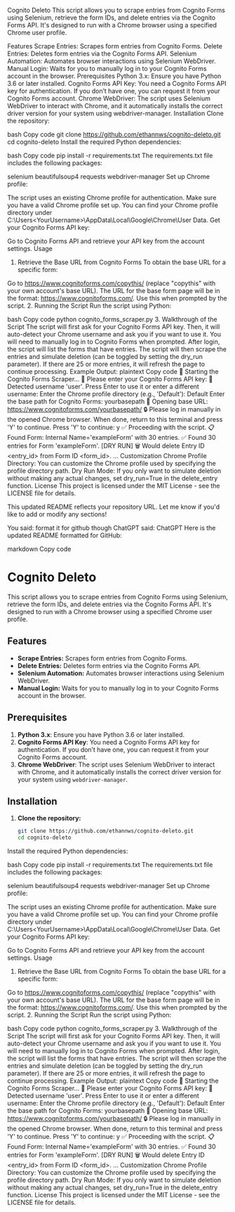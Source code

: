 Cognito Deleto
This script allows you to scrape entries from Cognito Forms using Selenium, retrieve the form IDs, and delete entries via the Cognito Forms API. It's designed to run with a Chrome browser using a specified Chrome user profile.

Features
Scrape Entries: Scrapes form entries from Cognito Forms.
Delete Entries: Deletes form entries via the Cognito Forms API.
Selenium Automation: Automates browser interactions using Selenium WebDriver.
Manual Login: Waits for you to manually log in to your Cognito Forms account in the browser.
Prerequisites
Python 3.x: Ensure you have Python 3.6 or later installed.
Cognito Forms API Key: You need a Cognito Forms API key for authentication. If you don’t have one, you can request it from your Cognito Forms account.
Chrome WebDriver: The script uses Selenium WebDriver to interact with Chrome, and it automatically installs the correct driver version for your system using webdriver-manager.
Installation
Clone the repository:

bash
Copy code
git clone https://github.com/ethannws/cognito-deleto.git
cd cognito-deleto
Install the required Python dependencies:

bash
Copy code
pip install -r requirements.txt
The requirements.txt file includes the following packages:

selenium
beautifulsoup4
requests
webdriver-manager
Set up Chrome profile:

The script uses an existing Chrome profile for authentication. Make sure you have a valid Chrome profile set up. You can find your Chrome profile directory under C:\Users\<YourUsername>\AppData\Local\Google\Chrome\User Data.
Get your Cognito Forms API key:

Go to Cognito Forms API and retrieve your API key from the account settings.
Usage
1. Retrieve the Base URL from Cognito Forms
To obtain the base URL for a specific form:

Go to https://www.cognitoforms.com/copythis/ (replace "copythis" with your own account's base URL).
The URL for the base form page will be in the format: https://www.cognitoforms.com/<YourBasePath>.
Use this <YourBasePath> when prompted by the script.
2. Running the Script
Run the script using Python:

bash
Copy code
python cognito_forms_scraper.py
3. Walkthrough of the Script
The script will first ask for your Cognito Forms API key.
Then, it will auto-detect your Chrome username and ask you if you want to use it.
You will need to manually log in to Cognito Forms when prompted.
After login, the script will list the forms that have entries.
The script will then scrape the entries and simulate deletion (can be toggled by setting the dry_run parameter).
If there are 25 or more entries, it will refresh the page to continue processing.
Example Output:
plaintext
Copy code
🚀 Starting the Cognito Forms Scraper...
🔑 Please enter your Cognito Forms API key: <your-api-key>
🔑 Detected username 'user'. Press Enter to use it or enter a different username: 
Enter the Chrome profile directory (e.g., 'Default'): Default
Enter the base path for Cognito Forms: yourbasepath
🔗 Opening base URL: https://www.cognitoforms.com/yourbasepath/
🔒 Please log in manually in the opened Chrome browser.
When done, return to this terminal and press 'Y' to continue.
Press 'Y' to continue: y
✅ Proceeding with the script.
📋 Found Form: Internal Name='exampleForm' with 30 entries.
✅ Found 30 entries for Form 'exampleForm'.
[DRY RUN] 🗑️ Would delete Entry ID <entry_id> from Form ID <form_id>.
...
Customization
Chrome Profile Directory: You can customize the Chrome profile used by specifying the profile directory path.
Dry Run Mode: If you only want to simulate deletion without making any actual changes, set dry_run=True in the delete_entry function.
License
This project is licensed under the MIT License - see the LICENSE file for details.

This updated README reflects your repository URL. Let me know if you'd like to add or modify any sections!






You said:
format it for github though 
ChatGPT said:
ChatGPT
Here is the updated README formatted for GitHub:

markdown
Copy code
# Cognito Deleto

This script allows you to scrape entries from Cognito Forms using Selenium, retrieve the form IDs, and delete entries via the Cognito Forms API. It's designed to run with a Chrome browser using a specified Chrome user profile.

## Features
- **Scrape Entries:** Scrapes form entries from Cognito Forms.
- **Delete Entries:** Deletes form entries via the Cognito Forms API.
- **Selenium Automation:** Automates browser interactions using Selenium WebDriver.
- **Manual Login:** Waits for you to manually log in to your Cognito Forms account in the browser.

## Prerequisites

1. **Python 3.x**: Ensure you have Python 3.6 or later installed.
2. **Cognito Forms API Key**: You need a Cognito Forms API key for authentication. If you don’t have one, you can request it from your Cognito Forms account.
3. **Chrome WebDriver**: The script uses Selenium WebDriver to interact with Chrome, and it automatically installs the correct driver version for your system using `webdriver-manager`.

## Installation

1. **Clone the repository:**

   ```bash
   git clone https://github.com/ethannws/cognito-deleto.git
   cd cognito-deleto
Install the required Python dependencies:

bash
Copy code
pip install -r requirements.txt
The requirements.txt file includes the following packages:

selenium
beautifulsoup4
requests
webdriver-manager
Set up Chrome profile:

The script uses an existing Chrome profile for authentication. Make sure you have a valid Chrome profile set up. You can find your Chrome profile directory under C:\Users\<YourUsername>\AppData\Local\Google\Chrome\User Data.
Get your Cognito Forms API key:

Go to Cognito Forms API and retrieve your API key from the account settings.
Usage
1. Retrieve the Base URL from Cognito Forms
To obtain the base URL for a specific form:

Go to https://www.cognitoforms.com/copythis/ (replace "copythis" with your own account's base URL).
The URL for the base form page will be in the format: https://www.cognitoforms.com/<YourBasePath>.
Use this <YourBasePath> when prompted by the script.
2. Running the Script
Run the script using Python:

bash
Copy code
python cognito_forms_scraper.py
3. Walkthrough of the Script
The script will first ask for your Cognito Forms API key.
Then, it will auto-detect your Chrome username and ask you if you want to use it.
You will need to manually log in to Cognito Forms when prompted.
After login, the script will list the forms that have entries.
The script will then scrape the entries and simulate deletion (can be toggled by setting the dry_run parameter).
If there are 25 or more entries, it will refresh the page to continue processing.
Example Output:
plaintext
Copy code
🚀 Starting the Cognito Forms Scraper...
🔑 Please enter your Cognito Forms API key: <your-api-key>
🔑 Detected username 'user'. Press Enter to use it or enter a different username: 
Enter the Chrome profile directory (e.g., 'Default'): Default
Enter the base path for Cognito Forms: yourbasepath
🔗 Opening base URL: https://www.cognitoforms.com/yourbasepath/
🔒 Please log in manually in the opened Chrome browser.
When done, return to this terminal and press 'Y' to continue.
Press 'Y' to continue: y
✅ Proceeding with the script.
📋 Found Form: Internal Name='exampleForm' with 30 entries.
✅ Found 30 entries for Form 'exampleForm'.
[DRY RUN] 🗑️ Would delete Entry ID <entry_id> from Form ID <form_id>.
...
Customization
Chrome Profile Directory: You can customize the Chrome profile used by specifying the profile directory path.
Dry Run Mode: If you only want to simulate deletion without making any actual changes, set dry_run=True in the delete_entry function.
License
This project is licensed under the MIT License - see the LICENSE file for details.
